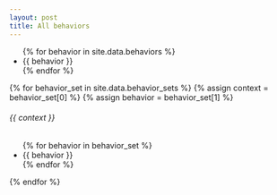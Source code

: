 ```yaml
---
layout: post
title: All behaviors
---
```



<ul>
{% for behavior in site.data.behaviors %}
  <li>{{ behavior }}</li>
{% endfor %}
</ul>

{% for behavior_set in site.data.behavior_sets %}
  {% assign context = behavior_set[0] %}
  {% assign behavior = behavior_set[1] %}
  <div>
    <h6>{{ context }}</h6>
    <ul>
    {% for behavior in behavior_set %}
      <li>{{ behavior }}</li>
    {% endfor %}
    </ul>
    </div>
  </div>
{% endfor %}
